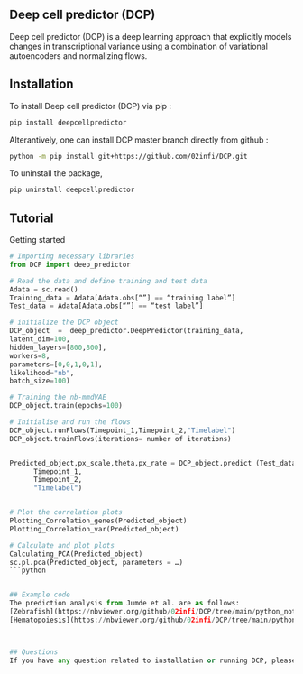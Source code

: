 ## Deep cell predictor (DCP)
Deep cell predictor (DCP) is a deep learning approach that explicitly models changes in transcriptional variance using a combination of variational autoencoders and normalizing flows.   

## Installation
To install Deep cell predictor (DCP) via pip : 

```bash
pip install deepcellpredictor
```
Alterantively, one can install DCP master branch directly from github :
```bash
python -m pip install git+https://github.com/02infi/DCP.git
```
To uninstall the package,
```bash
pip uninstall deepcellpredictor
```

## Tutorial

Getting started 
```python
# Importing necessary libraries
from DCP import deep_predictor

# Read the data and define training and test data
Adata = sc.read()
Training_data = Adata[Adata.obs[“”] == “training label”]
Test_data = Adata[Adata.obs[“”] == “test label”]

# initialize the DCP object
DCP_object  =  deep_predictor.DeepPredictor(training_data,
latent_dim=100,
hidden_layers=[800,800],
workers=8,
parameters=[0,0,1,0,1],
likelihood="nb",
batch_size=100)

# Training the nb-mmdVAE 
DCP_object.train(epochs=100)

# Initialise and run the flows
DCP_object.runFlows(Timepoint_1,Timepoint_2,"Timelabel")
DCP_object.trainFlows(iterations= number of iterations)


Predicted_object,px_scale,theta,px_rate = DCP_object.predict (Test_data,
      Timepoint_1,
      Timepoint_2,
      "Timelabel")


# Plot the correlation plots 
Plotting_Correlation_genes(Predicted_object)
Plotting_Correlation_var(Predicted_object)

# Calculate and plot plots
Calculating_PCA(Predicted_object)
sc.pl.pca(Predicted_object, parameters = …)
```python


## Example code 
The prediction analysis from Jumde et al. are as follows:   
[Zebrafish](https://nbviewer.org/github/02infi/DCP/tree/main/python_notebooks/zebrafish/)   
[Hematopoiesis](https://nbviewer.org/github/02infi/DCP/tree/main/python_notebooks/hematopoiesis/With_all_genes/)



## Questions 
If you have any question related to installation or running DCP, please open the github issue [here](https://github.com/02infi/DCP/issues/new)
 
